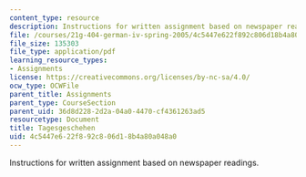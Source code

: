 ```yaml
---
content_type: resource
description: Instructions for written assignment based on newspaper readings.
file: /courses/21g-404-german-iv-spring-2005/4c5447e622f892c806d18b4a80a048a0_MIT21G_404S05_tagesgescheh.pdf
file_size: 135303
file_type: application/pdf
learning_resource_types:
- Assignments
license: https://creativecommons.org/licenses/by-nc-sa/4.0/
ocw_type: OCWFile
parent_title: Assignments
parent_type: CourseSection
parent_uid: 36d8d228-2d2a-04a0-4470-cf4361263ad5
resourcetype: Document
title: Tagesgeschehen
uid: 4c5447e6-22f8-92c8-06d1-8b4a80a048a0
---
```

Instructions for written assignment based on newspaper readings.